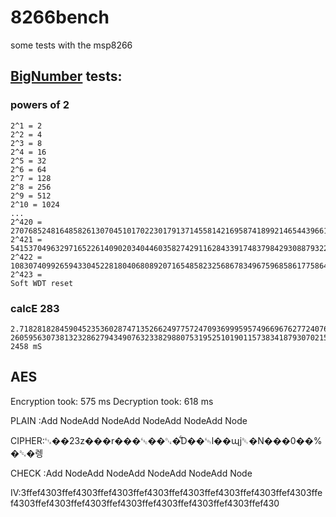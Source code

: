 # 8266bench
some tests with the msp8266

## [BigNumber](https://github.com/nickgammon/BigNumber) tests:
### powers of 2

```
2^1 = 2
2^2 = 4
2^3 = 8
2^4 = 16
2^5 = 32
2^6 = 64
2^7 = 128
2^8 = 256
2^9 = 512
2^10 = 1024
...
2^420 = 2707685248164858261307045101702230179137145581421695874189921465443966120903931272499975005961073806735733604454495675614232576
2^421 = 5415370496329716522614090203404460358274291162843391748379842930887932241807862544999950011922147613471467208908991351228465152
2^422 = 10830740992659433045228180406808920716548582325686783496759685861775864483615725089999900023844295226942934417817982702456930304
2^423 =
Soft WDT reset

```

### calcE 283
```
2.718281828459045235360287471352662497757247093699959574966967627724076630353547594571382178525166427427466391932003059921817413596629043572900334295
2605956307381323286279434907632338298807531952510190115738341879307021540891499348841675092447614606680822648001684774118537423454424297
2458 mS
```

## AES
Encryption took: 575 ms
Decryption took: 618 ms

PLAIN :Add NodeAdd NodeAdd NodeAdd NodeAdd Node

CIPHER:␃��23z���r���␛��␐�͋D��␄l��պj␑�N���0��%�␔�렝

CHECK :Add NodeAdd NodeAdd NodeAdd NodeAdd Node

IV:3ffef4303ffef4303ffef4303ffef4303ffef4303ffef4303ffef4303ffef4303ffef4303ffef4303ffef4303ffef4303ffef4303ffef4303ffef4303ffef430
